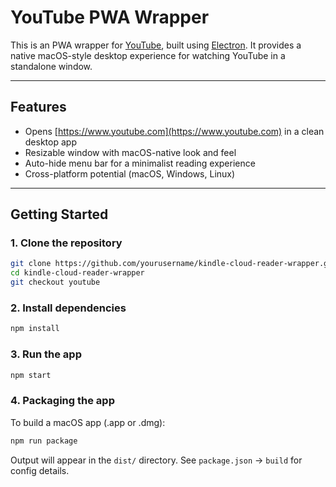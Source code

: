 # YouTube PWA Wrapper

This is an PWA wrapper for [YouTube](https://www.youtube.com),
built using [Electron](https://www.electronjs.org/). It provides a native
macOS-style desktop experience for watching YouTube in a standalone window.

---

## Features

- Opens [https://www.youtube.com](https://www.youtube.com) in a clean desktop app
- Resizable window with macOS-native look and feel
- Auto-hide menu bar for a minimalist reading experience
- Cross-platform potential (macOS, Windows, Linux)

---

## Getting Started

### 1. Clone the repository

```bash
git clone https://github.com/yourusername/kindle-cloud-reader-wrapper.git
cd kindle-cloud-reader-wrapper
git checkout youtube
```

### 2. Install dependencies

```bash
npm install
```

### 3. Run the app

```bash
npm start
```

### 4. Packaging the app

To build a macOS app (.app or .dmg):

```bash
npm run package
```

Output will appear in the `dist/` directory.
See `package.json` → `build` for config details.
